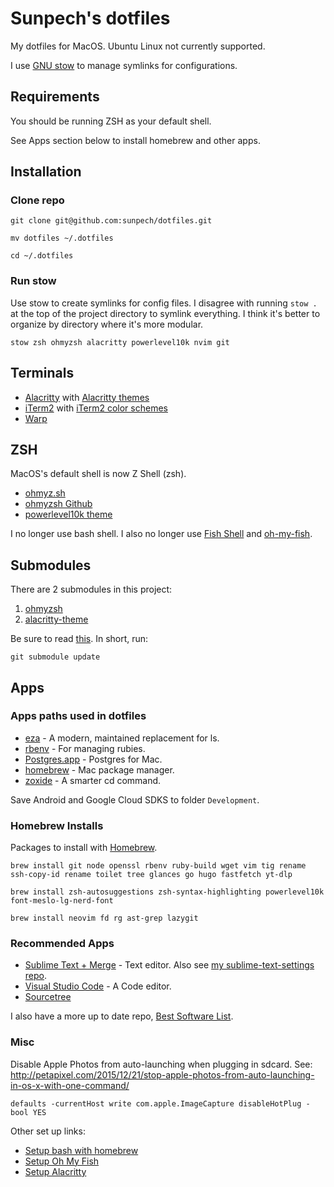 # Sunpech's dotfiles

My dotfiles for MacOS. Ubuntu Linux not currently supported.

I use [GNU stow](https://www.gnu.org/software/stow/) to manage symlinks for configurations.

## Requirements

You should be running ZSH as your default shell.

See Apps section below to install homebrew and other apps.

## Installation

### Clone repo

```
git clone git@github.com:sunpech/dotfiles.git

mv dotfiles ~/.dotfiles

cd ~/.dotfiles
```

### Run stow

Use stow to create symlinks for config files. I disagree with running ```stow .``` at the top of the project directory to symlink everything. I think it's better to organize by directory where it's more modular.

```
stow zsh ohmyzsh alacritty powerlevel10k nvim git
```

## Terminals

* [Alacritty](https://alacritty.org/) with [Alacritty themes](https://github.com/alacritty/alacritty-theme)
* [iTerm2](http://www.iterm2.com/) with [iTerm2 color schemes](http://iterm2colorschemes.com/)
* [Warp](https://www.warp.dev/)

## ZSH

MacOS's default shell is now Z Shell (zsh).

* [ohmyz.sh](https://ohmyz.sh/)
* [ohmyzsh Github](https://github.com/ohmyzsh/ohmyzsh)
* [powerlevel10k theme](https://github.com/romkatv/powerlevel10k)

I no longer use bash shell. I also no longer use [Fish Shell](https://fishshell.com/) and [oh-my-fish](https://github.com/oh-my-fish/oh-my-fish).

## Submodules
There are 2 submodules in this project:

1. [ohmyzsh](https://github.com/ohmyzsh/ohmyzsh)
2. [alacritty-theme](https://github.com/alacritty/alacritty-theme)

Be sure to read [this](https://stackoverflow.com/questions/11420701/git-submodule-is-returning-blank/40426513). In short, run:

```
git submodule update
```

## Apps

### Apps paths used in dotfiles

* [eza](https://github.com/eza-community/eza) - A modern, maintained replacement for ls.
* [rbenv](https://github.com/sstephenson/rbenv) - For managing rubies.
* [Postgres.app](http://postgresapp.com/) - Postgres for Mac.
* [homebrew](http://brew.sh/) - Mac package manager.
* [zoxide](https://github.com/ajeetdsouza/zoxide) - A smarter cd command.

Save Android and Google Cloud SDKS to folder ```Development```.

### Homebrew Installs

Packages to install with [Homebrew](http://brew.sh/).

```
brew install git node openssl rbenv ruby-build wget vim tig rename ssh-copy-id rename toilet tree glances go hugo fastfetch yt-dlp
```

```
brew install zsh-autosuggestions zsh-syntax-highlighting powerlevel10k font-meslo-lg-nerd-font
```

```
brew install neovim fd rg ast-grep lazygit
```

### Recommended Apps

* [Sublime Text + Merge](https://www.sublimetext.com/) - Text editor. Also see [my sublime-text-settings repo](https://github.com/sunpech/sublime-text-settings).
* [Visual Studio Code](https://code.visualstudio.com/) - A Code editor.
* [Sourcetree](https://www.sourcetreeapp.com/)

I also have a more up to date repo, [Best Software List](https://github.com/sunpech/best_software_list).

### Misc

Disable Apple Photos from auto-launching when plugging in sdcard. See: http://petapixel.com/2015/12/21/stop-apple-photos-from-auto-launching-in-os-x-with-one-command/

```
defaults -currentHost write com.apple.ImageCapture disableHotPlug -bool YES
```

Other set up links:

* [Setup bash with homebrew](https://johndjameson.com/blog/updating-your-shell-with-homebrew/)
* [Setup Oh My Fish](https://github.com/oh-my-fish/oh-my-fish)
* [Setup Alacritty](https://www.josean.com/posts/how-to-setup-alacritty-terminal)
